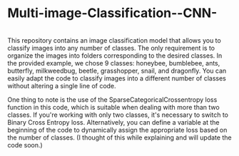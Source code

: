 # Multi-image-Classification--CNN-
</br>
This repository contains an image classification model that allows you to classify images into any number of classes. The only requirement is to organize the images into folders corresponding to the desired classes. In the provided example, we chose 9 classes: honeybee, bumblebee, ants, butterfly, milkweedbug, beetle, grasshopper, snail, and dragonfly. You can easily adapt the code to classify images into a different number of classes without altering a single line of code.

One thing to note is the use of the SparseCategoricalCrossentropy loss function in this code, which is suitable when dealing with more than two classes. If you're working with only two classes, it's necessary to switch to Binary Cross Entropy loss. Alternatively, you can define a variable at the beginning of the code to dynamically assign the appropriate loss based on the number of classes. (I thought of this while explaining and will update the code soon.)
